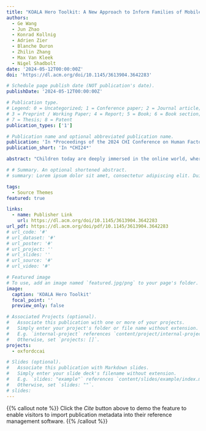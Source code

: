 ```yaml
---
title: "KOALA Hero Toolkit: A New Approach to Inform Families of Mobile Datafication Risks"
authors:
  - Ge Wang
  - Jun Zhao
  - Konrad Kollnig
  - Adrien Zier
  - Blanche Duron
  - Zhilin Zhang
  - Max Van Kleek
  - Nigel Shadbolt
date: '2024-05-12T00:00:00Z'
doi: 'https://dl.acm.org/doi/10.1145/3613904.3642283'

# Schedule page publish date (NOT publication's date).
publishDate: '2024-05-12T00:00:00Z'

# Publication type.
# Legend: 0 = Uncategorized; 1 = Conference paper; 2 = Journal article;
# 3 = Preprint / Working Paper; 4 = Report; 5 = Book; 6 = Book section;
# 7 = Thesis; 8 = Patent
publication_types: ['1']

# Publication name and optional abbreviated publication name.
publication: 'In *Proceedings of the 2024 CHI Conference on Human Factors in Computing Systems*'
publication_short: 'In *CHI24*'

abstract: "Children today are deeply immersed in the online world, where their activities are routinely tracked, analysed, and monetised. This exposes them to various datafication risks, including harmful profiling, micro-targeting and behavioural engineering. Most existing measures focus on immediate online threats, rather than informing children about these implicit risks. In this paper, we present The KOALA Hero Toolkit, a hybrid toolkit designed to help children and parents jointly understand the datafication risks posed by their mobile apps. Through user studies involving 17 families we evaluate how the toolkit influenced families’ thought processes, perceptions and decision-making regarding mobile datafication risks. Our findings show that KOALA Hero supports families’ critical thinking and promotes family engagement. We identify future design recommendations for family support, featuring ideas such as integrating triggering moments and bonding moments in toolkit designs. This work provides timely inputs on global efforts aimed at addressing datafication risks and underscores the importance of strengthening legislative and policy enforcement of ethical data governance."

# # Summary. An optional shortened abstract.
# summary: Lorem ipsum dolor sit amet, consectetur adipiscing elit. Duis posuere tellus ac convallis placerat. Proin tincidunt magna sed ex sollicitudin condimentum.

tags:
  - Source Themes
featured: true

links:
  - name: Publisher Link
    url: https://dl.acm.org/doi/10.1145/3613904.3642283
url_pdf: https://dl.acm.org/doi/pdf/10.1145/3613904.3642283
# url_code: '#'
# url_dataset: '#'
# url_poster: '#'
# url_project: ''
# url_slides: ''
# url_source: '#'
# url_video: '#'

# Featured image
# To use, add an image named `featured.jpg/png` to your page's folder.
image:
  caption: 'KOALA Hero Toolkit'
  focal_point: ''
  preview_only: false

# Associated Projects (optional).
#   Associate this publication with one or more of your projects.
#   Simply enter your project's folder or file name without extension.
#   E.g. `internal-project` references `content/project/internal-project/index.md`.
#   Otherwise, set `projects: []`.
projects:
  - oxfordccai

# Slides (optional).
#   Associate this publication with Markdown slides.
#   Simply enter your slide deck's filename without extension.
#   E.g. `slides: "example"` references `content/slides/example/index.md`.
#   Otherwise, set `slides: ""`.
# slides:
---
```


{{% callout note %}}
Click the _Cite_ button above to demo the feature to enable visitors to import publication metadata into their reference management software.
{{% /callout %}}

<!-- Supplementary notes can be added here, including [code and math](https://wowchemy.com/docs/content/writing-markdown-latex/). -->
